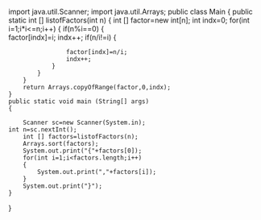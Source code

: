 

import java.util.Scanner;
import java.util.Arrays;
public class Main
{
public static	int [] listofFactors(int n)
	{
		int [] factor=new int[n];
		int indx=0;
		for(int i=1;i*i<=n;i++)
		{
			if(n%i==0)
			{    
				factor[indx]=i;
				indx++;
				if(n/i!=i)
				{
					
					factor[indx]=n/i;
					indx++;
				}
			}
		}
		return Arrays.copyOfRange(factor,0,indx);
	}
	public static void main (String[] args)
	{
		
		Scanner sc=new Scanner(System.in);
	int n=sc.nextInt();
		int [] factors=listofFactors(n);
		Arrays.sort(factors);
		System.out.print("{"+factors[0]);
		for(int i=1;i<factors.length;i++)
		{
			System.out.print(","+factors[i]);
		}
		System.out.print("}");
	}
}
